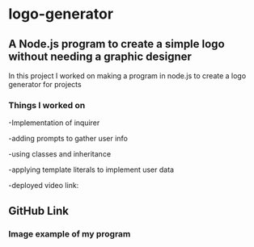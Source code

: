 # logo-generator
## A Node.js program to create a simple logo without needing a graphic designer

In this project I worked on making a program in node.js to create a logo generator for projects 

### Things I worked on
-Implementation of inquirer 

-adding prompts to gather user info  

-using classes and inheritance 

-applying template literals to implement user data

-deployed video link: 

## GitHub Link


### Image example of my program

